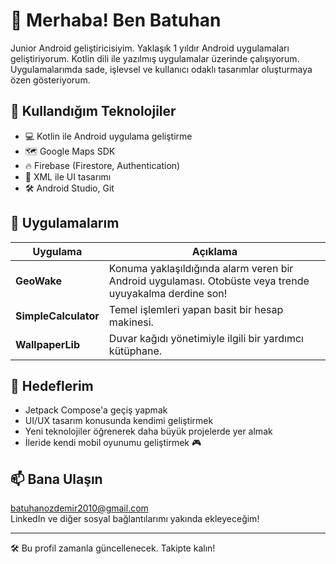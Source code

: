 # 👋 Merhaba! Ben Batuhan

Junior Android geliştiricisiyim. Yaklaşık 1 yıldır Android uygulamaları geliştiriyorum. Kotlin dili ile yazılmış uygulamalar üzerinde çalışıyorum. Uygulamalarımda sade, işlevsel ve kullanıcı odaklı tasarımlar oluşturmaya özen gösteriyorum.

## 🚀 Kullandığım Teknolojiler

- 💻 Kotlin ile Android uygulama geliştirme
- 🗺️ Google Maps SDK
- 🔥 Firebase (Firestore, Authentication)
- 🎨 XML ile UI tasarımı
- 🛠️ Android Studio, Git

## 📱 Uygulamalarım

| Uygulama | Açıklama |
|---------|----------|
| **GeoWake** | Konuma yaklaşıldığında alarm veren bir Android uygulaması. Otobüste veya trende uyuyakalma derdine son! |
| **SimpleCalculator** | Temel işlemleri yapan basit bir hesap makinesi. |
| **WallpaperLib** | Duvar kağıdı yönetimiyle ilgili bir yardımcı kütüphane. |

## 🎯 Hedeflerim

- Jetpack Compose'a geçiş yapmak
- UI/UX tasarım konusunda kendimi geliştirmek
- Yeni teknolojiler öğrenerek daha büyük projelerde yer almak
- İleride kendi mobil oyunumu geliştirmek 🎮

## 📫 Bana Ulaşın

batuhanozdemir2010@gmail.com  
LinkedIn ve diğer sosyal bağlantılarımı yakında ekleyeceğim!

---

🛠️ Bu profil zamanla güncellenecek. Takipte kalın!
